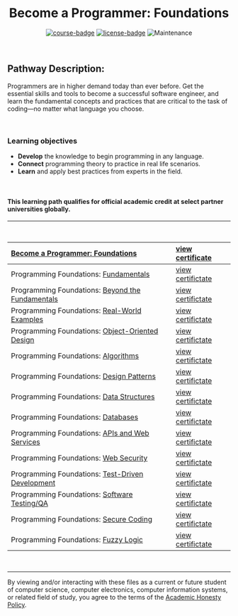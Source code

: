 <div align="center">

# Become a Programmer: Foundations

[![course-badge]][course-link]
[![license-badge]][&copy]
![Maintenance](https://img.shields.io/maintenance/no/2021?style=for-the-badge)

</div>

<br>

## Pathway Description:
Programmers are in higher demand today than ever before. Get the essential skills and tools to become a successful software engineer, and learn the fundamental concepts and practices that are critical to the task of coding—no matter what language you choose.

<br>

### Learning objectives
- <b>Develop</b> the knowledge to begin programming in any language.
- <b>Connect</b> programming theory to practice in real life scenarios.
- <b>Learn</b> and apply best practices from experts in the field.

<br>

#### This learning path qualifies for official academic credit at select partner universities globally.

---
<br>

| [Become a Programmer: Foundations][course-link]         | [view certificate][c00]  |
| :------------------------------------------------------ | :----------------------- |
| Programming Foundations: [Fundamentals][p01]            | [view certifictate][c01] |
| Programming Foundations: [Beyond the Fundamentals][p02] | [view certifictate][c02] |
| Programming Foundations: [Real-World Examples][p03]     | [view certifictate][c03] |
| Programming Foundations: [Object-Oriented Design][p04]  | [view certifictate][c04] |
| Programming Foundations: [Algorithms][p05]              | [view certifictate][c05] |
| Programming Foundations: [Design Patterns][p06]         | [view certifictate][c06] |
| Programming Foundations: [Data Structures][p07]         | [view certifictate][c07] |
| Programming Foundations: [Databases][p08]               | [view certifictate][c08] |
| Programming Foundations: [APIs and Web Services][p09]   | [view certifictate][c09] |
| Programming Foundations: [Web Security][p10]            | [view certifictate][c10] |
| Programming Foundations: [Test-Driven Development][p11] | [view certifictate][c11] |
| Programming Foundations: [Software Testing/QA][p12]     | [view certifictate][c12] |
| Programming Foundations: [Secure Coding][p13]           | [view certifictate][c13] |
| Programming Foundations: [Fuzzy Logic][p14]             | [view certifictate][c14] |

<br>

---
By viewing and/or interacting with these files as a current or future student of computer science, computer electronics, computer information systems, or related field of study, you agree to the terms of the [Academic Honesty Policy].

<!-- quick links -->
<!-- badge info -->
[course-badge]:https://img.shields.io/badge/learning-programming%20foundations-ffffff?logo=Linkedin&labelColor=0a66c2&style=for-the-badge
[course-link]:https://www.linkedin.com/learning/paths/become-a-programmer-foundations "view on LinkedIn"
[license-badge]:https://img.shields.io/github/license/parasiticfrisk/become-a-programmer?color=informational&style=for-the-badge
[&copy]:LICENSE "view license"
<!-- course info -->
[p01]:fundamentals "view on github"
[p02]:beyond_fundamentals "view on github"
[p03]:real_examples "view on github"
[p04]:https://www.linkedin.com/learning/programming-foundations-object-oriented-design-3 "view on LinkedIn"
[p05]:algorithms "view on github"
[p06]:design_patterns "view on github"
[p07]:data_structures "view on github"
[p08]:https://www.linkedin.com/learning/programming-foundations-databases-2 "view on LinkedIn"
[p09]:apis_web_services "view on github"
[p10]:https://www.linkedin.com/learning/programming-foundations-web-security-2 "view on LinkedIn"
[p11]:tdd "view on github"
[p12]:testing_qa "view on github"
[p13]:https://www.linkedin.com/learning/programming-foundations-secure-coding "view on LinkedIn"
[p14]:https://www.linkedin.com/learning/programming-foundations-fuzzy-logic "view on LinkedIn"
<!-- certificate -->
[c00]:https://raw.githubusercontent.com/parasiticfrisk/become-a-programmer/main/.github/become-a-programmer.jpg?token=GHSAT0AAAAAABWNBEJ3TXZSIUIXEW6EBDDKYWIOISQ "view certificate"
[c01]:https://raw.githubusercontent.com/parasiticfrisk/become-a-programmer/main/.github/fundamentals.jpg?token=GHSAT0AAAAAABWNBEJ3FYK6J7CIXEG7HG7IYWIOCYQ "view certificate"
[c02]:https://raw.githubusercontent.com/parasiticfrisk/become-a-programmer/main/.github/beyond-fundamentals.jpg?token=GHSAT0AAAAAABWNBEJ2WR52RW46E6L5IXI6YWIODKQ "view certificate"
[c03]:https://raw.githubusercontent.com/parasiticfrisk/become-a-programmer/main/.github/real-world-examples.jpg?token=GHSAT0AAAAAABWNBEJ2PDDHSKQ7UUHJO3UAYWIOEAA "view certificate"
[c04]:https://raw.githubusercontent.com/parasiticfrisk/become-a-programmer/main/.github/object-oriented-design.jpg?token=GHSAT0AAAAAABWNBEJ2IAP72JWZU6OS6GOSYWIOELA "view certificate"
[c05]:https://raw.githubusercontent.com/parasiticfrisk/become-a-programmer/main/.github/algorithms.jpg?token=GHSAT0AAAAAABWNBEJ2UZ3QZJ7HQHFNYMGCYWIOEUA "view certificate"
[c06]:https://raw.githubusercontent.com/parasiticfrisk/become-a-programmer/main/.github/design-patterns.jpg?token=GHSAT0AAAAAABWNBEJ24NXTY72LIRMZ5AVQYWIOFEA "view certificate"
[c07]:https://raw.githubusercontent.com/parasiticfrisk/become-a-programmer/main/.github/data-structures.jpg?token=GHSAT0AAAAAABWNBEJ3ZZ2YBGEN57BWCB3KYWIOFSQ "view certificate"
[c08]:https://raw.githubusercontent.com/parasiticfrisk/become-a-programmer/main/.github/databases.jpg?token=GHSAT0AAAAAABWNBEJ3JVOTFC5KUAOVKW4IYWIOGDQ "view certificate"
[c09]:https://raw.githubusercontent.com/parasiticfrisk/become-a-programmer/main/.github/apis-and-web-services.jpg?token=GHSAT0AAAAAABWNBEJ3ZTWEJ2RSBSL6JDBYYWIOGXQ "view certificate"
[c10]:https://raw.githubusercontent.com/parasiticfrisk/become-a-programmer/main/.github/web-security.jpg?token=GHSAT0AAAAAABWNBEJ3JM37P74ESTDMK6R2YWIOHAA "view certificate"
[c11]:https://raw.githubusercontent.com/parasiticfrisk/become-a-programmer/main/.github/test-driven-development.jpg?token=GHSAT0AAAAAABWNBEJ3PSHIM22PCCUEHMTSYWIOHIA "view certificate"
[c12]:https://raw.githubusercontent.com/parasiticfrisk/become-a-programmer/main/.github/software-testing-qa.jpg?token=GHSAT0AAAAAABWNBEJ3OLZ42FJPLFYPL7GSYWIOHRA "view certificate"
[c13]:https://raw.githubusercontent.com/parasiticfrisk/become-a-programmer/main/.github/secure-coding.jpg?token=GHSAT0AAAAAABWNBEJ3LJ2FYLZ65YFAR6ZKYWIOH2Q "view certificate"
[c14]:https://raw.githubusercontent.com/parasiticfrisk/become-a-programmer/main/.github/fuzzy-logic.jpg?token=GHSAT0AAAAAABWNBEJ22LT7LM3OTVT6TA4AYWIOIEA "view certificate"
<!-- misc -->
[Academic Honesty Policy]:academic_honesty_policy "view policy"
